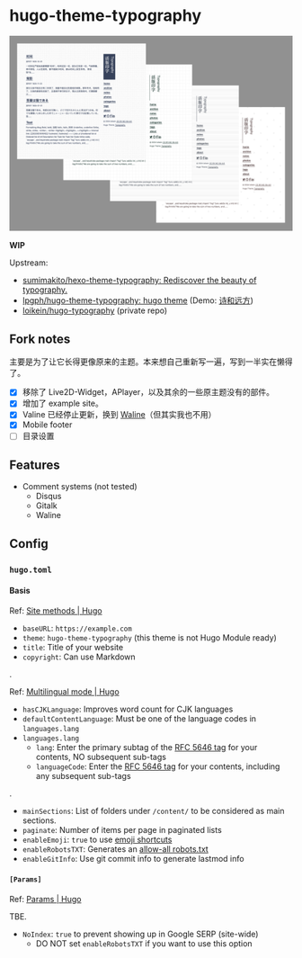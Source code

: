 # hugo-theme-typography

![Screenshot](hugo-theme-typography.png)

**WIP**

Upstream: 

- [sumimakito/hexo-theme-typography: Rediscover the beauty of typography.](https://github.com/sumimakito/hexo-theme-typography)
- [lpgph/hugo-theme-typography: hugo theme](https://github.com/lpgph/hugo-theme-typography) \(Demo: [诗和远方](https://lpgph.github.io/)\)
- [loikein/hugo-typography](https://github.com/loikein/hugo-typography) \(private repo\)

## Fork notes

主要是为了让它长得更像原来的主题。本来想自己重新写一遍，写到一半实在懒得了。

- [x] 移除了 Live2D-Widget，APlayer，以及其余的一些原主题没有的部件。
- [x] 增加了 example site。
- [x] Valine 已经停止更新，换到 [Waline](https://waline.js.org/en/migration/valine.html)（但其实我也不用）
- [x] Mobile footer
- [ ] 目录设置

## Features

- Comment systems \(not tested\)
    - Disqus
    - Gitalk
    - Waline

## Config

### `hugo.toml`

#### Basis

Ref: [Site methods | Hugo](https://gohugo.io/methods/site/)

- `baseURL`: `https://example.com`
- `theme`: `hugo-theme-typography` \(this theme is not Hugo Module ready\)
- `title`: Title of your website
- `copyright`: Can use Markdown

.

Ref: [Multilingual mode | Hugo](https://gohugo.io/content-management/multilingual/#changes-in-hugo-01120)

- `hasCJKLanguage`: Improves word count for CJK languages
- `defaultContentLanguage`: Must be one of the language codes in `languages.lang`
- `languages.lang`
    - `lang`: Enter the primary subtag of the [RFC 5646 tag](https://developer.mozilla.org/en-US/docs/Web/HTML/Global_attributes/lang) for your contents, NO subsequent sub-tags
    - `languageCode`: Enter the [RFC 5646 tag](https://developer.mozilla.org/en-US/docs/Web/HTML/Global_attributes/lang) for your contents, including any subsequent sub-tags

.

- `mainSections`: List of folders under `/content/` to be considered as main sections.
- `paginate`: Number of items per page in paginated lists
- `enableEmoji`: `true` to use [emoji shortcuts](https://gohugo.io/quick-reference/emojis/)
- `enableRobotsTXT`: Generates an [allow-all robots.txt](https://gohugo.io/templates/robots/)
- `enableGitInfo`: Use git commit info to generate lastmod info

#### `[Params]`

Ref: [Params | Hugo](https://gohugo.io/methods/site/params/)

TBE.

- `NoIndex`: `true` to prevent showing up in Google SERP (site-wide)
    - DO NOT set `enableRobotsTXT` if you want to use this option
